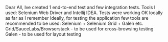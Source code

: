 Dear All, Ive created 1 end-to-end test and few integration tests. 
Tools I used: Selenium Web Driver and Intellij IDEA.
Tests were working OK locally as far as I remember
Ideally, for testing the application few tools are recommended to be used: Selenium + Selenium Grid + Galen etc.
Grid/SauceLabs/Browserstack - to be used for cross-browsing testing 
Galen - to be used for layout testing
